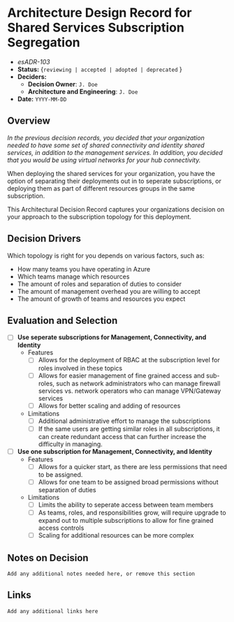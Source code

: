 # Architecture Design Record for Shared Services Subscription Segregation
<!-- Fill in all code blocked items - example: `J. Doe` -->
* *esADR-103*
* **Status:** {``reviewing | accepted | adopted | deprecated`` } <!-- Status of the decision -->
* **Deciders:**
  * **Decision Owner**: `J. Doe` <!-- Team members who are accountable for this decision -->
  * **Architecture and Engineering**: `J. Doe` <!-- Technical team members who contributed to the decision -->
* **Date:**  `YYYY-MM-DD` <!-- {YYYY-MM-DD when the decision was last updated} -->

## Overview

*In the previous decision records, you decided that your organization needed to have some set of shared connectivity and identity shared services, in addition to the management services.  In addition, you decided that you would be using virtual networks for your hub connectivity.*

When deploying the shared services for your organization, you have the option of separating their deployments out in to seperate subscriptions, or deploying them as part of different resources groups in the same subscription.

This Architectural Decision Record captures your organizations decision on your approach to the subscription topology for this deployment.

## Decision Drivers

Which topology is right for you depends on various factors, such as:

* How many teams you have operating in Azure
* Which teams manage which resources
* The amount of roles and separation of duties to consider
* The amount of management overhead you are willing to accept
* The amount of growth of teams and resources you expect

## Evaluation and Selection

<!-- For each [ ] instance, convert it to a [x] to mark if it is of interest; this "checks" the box when viewed.  Features should be checked if the feature is needed or desireable; Limitations should be checked if they prevent desired outcomes or are otherwise undesirable.  While each Feature or Limit may matter differently, by understanding which items are important will help you make your decision. -->

* [ ] **Use seperate subscriptions for Management, Connectivity, and Identity**
  * Features
    * [ ] Allows for the deployment of RBAC at the subscription level for roles involved in these topics
    * [ ] Allows for easier management of fine grained access and sub-roles, such as network administrators who can manage firewall services vs. network operators who can manage VPN/Gateway services
    * [ ] Allows for better scaling and adding of resources
  * Limitations
    * [ ] Additional administrative effort to manage the subscriptions
    * [ ] If the same users are getting similar roles in all subscriptions, it can create redundant access that can further increase the difficulty in managing.

* [ ] **Use one subscription for Management, Connectivity, and Identity**
  * Features
    * [ ] Allows for a quicker start, as there are less permissions that need to be assigned.
    * [ ] Allows for one team to be assigned broad permissions without separation of duties
  * Limitations
    * [ ] Limits the ability to seperate access between team members
    * [ ] As teams, roles, and responsibilities grow, will require upgrade to expand out to multiple subscriptions to allow for fine grained access controls
    * [ ] Scaling for additional resources can be more complex

## Notes on Decision

`` Add any additional notes needed here, or remove this section ``

## Links

`Add any additional links here`
